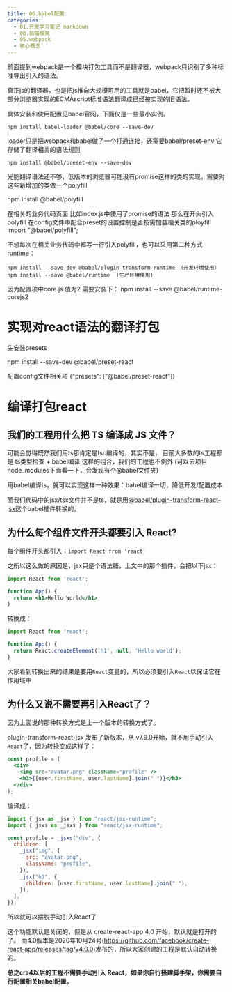 ```yaml
---
title: 06.babel配置
categories:
  - 01.开发学习笔记 markdown
  - 08.前端框架
  - 05.webpack
  - 核心概念
---
```



前面提到webpack是一个模块打包工具而不是翻译器，webpack只识别了多种标准导出引入的语法。

真正js的翻译器，也是把js推向大规模可用的工具就是babel，它把暂时还不被大部分浏览器实现的ECMAscript标准语法翻译成已经被实现的旧语法。

具体安装和使用配置见babel官网，下面仅是一些最小实例。

`npm install babel-loader @babel/core --save-dev`

loader只是把webpack和babel做了一个打通连接，还需要babel/preset-env 它存储了翻译相关的语法规则

`npm install @babel/preset-env --save-dev`

光能翻译语法还不够，低版本的浏览器可能没有promise这样的类的实现，需要对这些新增加的类做一个polyfill

npm install @babel/polyfill

在相关的业务代码页面 比如index.js中使用了promise的语法 那么在开头引入polyfill 
在config文件中配合preset的设置控制是否按需加载相关类的ployfill
import "@babel/polyfill";


不想每次在相关业务代码中都写一行引入polyfill，也可以采用第二种方式 runtime：

`npm install --save-dev @babel/plugin-transform-runtime （开发环境使用）`
`npm install --save @babel/runtime  (生产环境使用)`

因为配置项中core.js 值为2 需要安装下：
npm install --save @babel/runtime-corejs2

# 实现对react语法的翻译打包

先安装presets

npm install --save-dev @babel/preset-react

配置config文件相关项
{"presets": ["@babel/preset-react"]}




# 编译打包react

## 我们的工程用什么把 TS 编译成 JS 文件？

可能会觉得既然我们用ts那肯定是tsc编译的，其实不是，
目前大多数的ts工程都是 ts类型检查 + babel编译 这样的组合，我们的工程也不例外
(可以去项目node_modules下面看一下，会发现有个@babel文件夹)

用babel编译ts，就可以实现这样一种效果：babel编译一切，降低开发/配置成本

而我们代码中的jsx/tsx文件并不是ts，就是用[@babel/plugin-transform-react-jsx](https://babeljs.io/docs/en/babel-plugin-transform-react-jsx)这个babel插件转换的。

## 为什么每个组件文件开头都要引入 React?

每个组件开头都引入：`import React from 'react'`

之所以这么做的原因是，jsx只是个语法糖，上文中的那个插件，会把以下jsx：

```jsx
import React from 'react';

function App() {
  return <h1>Hello World</h1>;
}

```

转换成：

```jsx
import React from 'react';

function App() {
  return React.createElement('h1', null, 'Hello world');
}

```

大家看到转换出来的结果是要用`React`变量的，所以必须要引入`React`以保证它在作用域中

## 为什么又说不需要再引入React了？

因为上面说的那种转换方式是上一个版本的转换方式了。

plugin-transform-react-jsx 发布了新版本，从 v7.9.0开始，就不用手动引入`React`了，因为转换变成这样了：

```jsx
const profile = (
  <div>
    <img src="avatar.png" className="profile" />
    <h3>{[user.firstName, user.lastName].join(" ")}</h3>
  </div>
);

```

编译成：

```jsx
import { jsx as _jsx } from "react/jsx-runtime";
import { jsxs as _jsxs } from "react/jsx-runtime";

const profile = _jsxs("div", {
  children: [
    _jsx("img", {
      src: "avatar.png",
      className: "profile",
    }),
    _jsx("h3", {
      children: [user.firstName, user.lastName].join(" "),
    }),
  ],
});

```

所以就可以摆脱手动引入React了

这个功能默认是关闭的，但是从 create-react-app 4.0 开始，默认就是打开的了。
而4.0版本是2020年10月24号(https://github.com/facebook/create-react-app/releases/tag/v4.0.0)发布的，所以大家创建的工程是默认自动转换的。

**总之cra4以后的工程不需要手动引入 React，如果你自行搭建脚手架，你需要自行配置相关babel配置。**